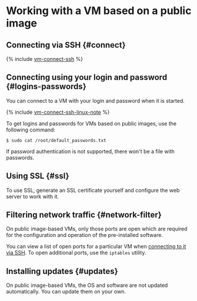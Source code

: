# Working with a VM based on a public image

## Connecting via SSH {#connect}

{% include [vm-connect-ssh](../../../_includes/vm-connect-ssh.md) %}

## Connecting using your login and password {#logins-passwords}

You can connect to a VM with your login and password when it is started.

{% include [vm-connect-ssh-linux-note](../../../_includes/vm-connect-ssh-linux-note.md) %}

To get logins and passwords for VMs based on public images, use the following command:

```
$ sudo cat /root/default_passwords.txt
```

If password authentication is not supported, there won't be a file with passwords.

## Using SSL {#ssl}

To use SSL, generate an SSL certificate yourself and configure the web server to work with it.

## Filtering network traffic {#network-filter}

On public image-based VMs, only those ports are open which are required for the configuration and operation of the pre-installed software.

You can view a list of open ports for a particular VM when [connecting to it via SSH](../vm-connect/ssh.md). To open additional ports, use the `iptables` utility.

## Installing updates {#updates}

On public image-based VMs, the OS and software are not updated automatically. You can update them on your own.

